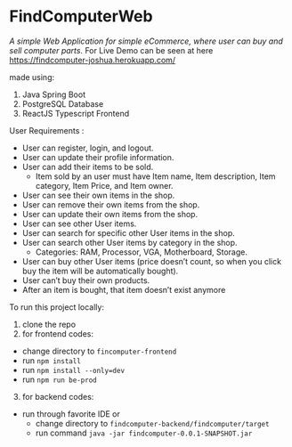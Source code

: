 # FindComputerWeb

*A simple Web Application for simple eCommerce, where user can buy and sell computer parts.*
For Live Demo can be seen at here https://findcomputer-joshua.herokuapp.com/

made using:
1. Java Spring Boot
2. PostgreSQL Database
3. ReactJS Typescript Frontend

User Requirements :
* User can register, login, and logout.
* User can update their profile information.
* User can add their items to be sold.
  * Item sold by an user must have Item name, Item description, Item
category, Item Price, and Item owner.
* User can see their own items in the shop.
* User can remove their own items from the shop.
* User can update their own items from the shop.
* User can see other User items.
* User can search for specific other User items in the shop.
* User can search other User items by category in the shop.
  * Categories: RAM, Processor, VGA, Motherboard, Storage.
* User can buy other User items (price doesn’t count, so when you click buy
the item will be automatically bought).
* User can’t buy their own products.
* After an item is bought, that item doesn’t exist anymore

To run this project locally:
1. clone the repo
2. for frontend codes:
  * change directory to `fincomputer-frontend`
  * run `npm install`
  * run `npm install --only=dev`
  * run `npm run be-prod`
3. for backend codes:
  * run through favorite IDE or
    * change directory to `findcomputer-backend/findcomputer/target`
    * run command `java -jar findcomputer-0.0.1-SNAPSHOT.jar`
